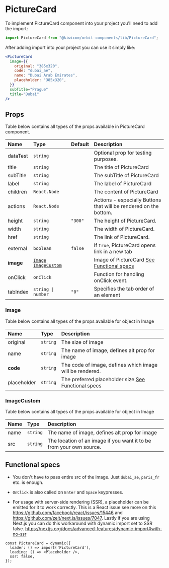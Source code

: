 # PictureCard

To implement PictureCard component into your project you'll need to add the import:

```jsx
import PictureCard from "@kiwicom/orbit-components/lib/PictureCard";
```

After adding import into your project you can use it simply like:

```jsx
<PictureCard
  image={{
    original: "385x320",
    code: "dubai_ae",
    name: "Dubai Arab Emirates",
    placeholder: "385x320",
  }}
  subTitle="Prague"
  title="Dubai"
/>
```

## Props

Table below contains all types of the props available in PictureCard component.

| Name      | Type                                            | Default | Description                                                       |
| :-------- | :---------------------------------------------- | :------ | :---------------------------------------------------------------- |
| dataTest  | `string`                                        |         | Optional prop for testing purposes.                               |
| title     | `string`                                        |         | The title of PictureCard                                          |
| subTitle  | `string`                                        |         | The subTitle of PictureCard                                       |
| label     | `string`                                        |         | The label of PictureCard                                          |
| children  | `React.Node`                                    |         | The content of PictureCard                                        |
| actions   | `React.Node`                                    |         | Actions - especially Buttons that will be rendered on the bottom. |
| height    | `string`                                        | `"300"` | The height of PictureCard.                                        |
| width     | `string`                                        |         | The width of PictureCard.                                         |
| href      | `string`                                        |         | The link of PictureCard.                                          |
| external  | `boolean`                                       | `false` | If `true`, PictureCard opens link in a new tab                    |
| **image** | [`Image`](#Image) [`ImageCustom`](#ImageCustom) |         | Image of PictureCard [See Functional specs](#functional-specs)    |
| onClick   | `onClick`                                       |         | Function for handling onClick event.                              |
| tabIndex  | `string \| number`                              | `"0"`   | Specifies the tab order of an element                             |

### Image

Table below contains all types of the props available for object in Image

| Name        | Type     | Description                                                              |
| :---------- | :------- | :----------------------------------------------------------------------- |
| original    | `string` | The size of image                                                        |
| name        | `string` | The name of image, defines alt prop for image                            |
| **code**    | `string` | The code of image, defines which image will be rendered.                 |
| placeholder | `string` | The preferred placeholder size [See Functional specs](#functional-specs) |

### ImageCustom

Table below contains all types of the props available for object in Image

| Name | Type     | Description                                                         |
| :--- | :------- | :------------------------------------------------------------------ |
| name | `string` | The name of image, defines alt prop for image                       |
| src  | `string` | The location of an image if you want it to be from your own source. |

## Functional specs

- You don't have to pass entire src of the image. Just `dubai_ae`, `paris_fr` etc. is enough.

- `OnClick` is also called on `Enter` and `Space` keypresses.

- For usage with server-side rendering (SSR), a placeholder can be emitted for it to work correctly. This is a React issue see more on this https://github.com/facebook/react/issues/15446 and https://github.com/zeit/next.js/issues/7047.
  Lastly if you are using Next.js you can do this workaround with dynamic import set to SSR false. https://nextjs.org/docs/advanced-features/dynamic-import#with-no-ssr

```
const PictureCard = dynamic({
  loader: () => import('PictureCard'),
  loading: () => <Placeholder />,
  ssr: false,
});
```
